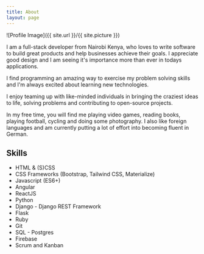 ```yaml
---
title: About
layout: page
---
```

![Profile Image]({{ site.url }}/{{ site.picture }})

<p>I am a full-stack developer from Nairobi Kenya, who loves to write software to build great products and help businesses achieve their goals. I appreciate good design and I am seeing it's importance more than ever in todays applications.</p>

<p>I find programming an amazing way to exercise my problem solving skills and I'm always excited about learning new technologies.</p>

<p>I enjoy teaming up with like-minded individuals in bringing the craziest ideas to life, solving problems and contributing to open-source projects.</p>

<p>In my free time, you will find me playing video games, reading books, playing football, cycling and doing some photography. I also like foreign languages and am currently putting a lot of effort into becoming fluent in German.</p>

<h2>Skills</h2>

<ul class="skill-list">
	<li>HTML & (S)CSS</li>
	<li>CSS Frameworks (Bootstrap, Tailwind CSS, Materialize)</li>
	<li>Javascript (ES6+)</li>
	<li>Angular</li>
	<li>ReactJS</li>
	<li>Python</li>
	<li>Django - Django REST Framework</li>
	<li>Flask</li>
	<li>Ruby</li>
	<li>Git</li>
	<li>SQL - Postgres</li>
	<li>Firebase</li>
	<li>Scrum and Kanban</li>
</ul>
